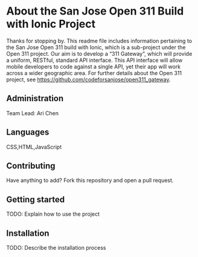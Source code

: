 # About the San Jose Open 311 Build with Ionic Project

Thanks for stopping by. This readme file includes information pertaining to the San Jose Open 311 build with Ionic, which is a sub-project under the Open 311 project. Our aim is to develop a “311 Gateway”, which will provide a uniform, RESTful, standard API interface. This API interface will allow mobile developers to code against a single API, yet their app will work across a wider geographic area. For further details about the Open 311 project, see https://github.com/codeforsanjose/open311_gateway.

## Administration

Team Lead: Ari Chen

## Languages

CSS,HTML,JavaScript

## Contributing

Have anything to add? Fork this repository and open a pull request.

## Getting started

TODO: Explain how to use the project

## Installation

TODO: Describe the installation process
